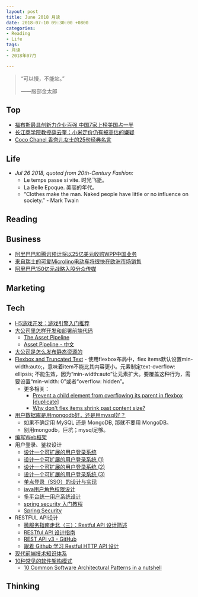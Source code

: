 ```yaml
---
layout: post
title: June 2018 月读
date: 2018-07-10 09:30:00 +0800
categories:
- Reading
- Life
tags:
- 月读
- 2018年07月

---
```


<blockquote class="blockquote-center">
<p>“可以慢，不能站。”</p>
<p>——服部金太郎</p>
</blockquote>

## Top

- [福布斯最具创新力企业百强 中国7家上榜美国占一半](https://www.cnbeta.com/articles/tech/731663.htm)
- [长江商学院教授薛云奎：小米定价仍有被高估的嫌疑](https://m.cnbeta.com/view/749449.htm)
- [Coco Chanel 香奈儿女士的25句经典名言](http://fashion.qq.com/a/20141017/009115_all.htm)



## Life

- *Jul 26 2018, quoted from 20th-Century Fashion:*
	- Le temps passe si vite. 时光飞逝。
	- La Belle Epoque. 美丽的年代。
	- “Clothes make the man. Naked people have little or no influence on society.” - Mark Twain


## Reading



## Business

- [阿里巴巴和腾讯预计将以25亿美元收购WPP中国业务](https://m.cnbeta.com/view/749365.htm)
- [来自瑞士的可爱Microlino电动车将很快在欧洲市场销售](https://m.cnbeta.com/view/749267.htm)
- [阿里巴巴150亿元战略入股分众传媒](http://tech.sina.com.cn/i/2018-07-18/doc-ihfnsvza2619778.shtml)

## Marketing


## Tech

- [H5游戏开发：游戏引擎入门推荐](https://aotu.io/notes/2017/12/27/h5-game-engine-recommend/)
- [大公司里怎样开发和部署前端代码](https://github.com/fouber/blog/issues/6)
	- [The Asset Pipeline](http://guides.rubyonrails.org/asset_pipeline.html)
	- [Asset Pipeline - 中文](https://ruby-china.github.io/rails-guides/v4.1/asset_pipeline.html)
- [大公司是怎么发布静态资源的](https://segmentfault.com/a/1190000007122250)
- [Flexbox and Truncated Text](https://css-tricks.com/flexbox-truncated-text/) - 使用flexbox布局中，flex items默认设置min-width:auto;，意味着item不能比其内容更小。元素制定text-overflow: ellipsis; 不能生效，因为“min-width:auto”让元素扩大。要覆盖这种行为，需要设置“min-width: 0”或者“overflow: hidden”。
	- 更多相关：
		- [Prevent a child element from overflowing its parent in flexbox [duplicate]](https://stackoverflow.com/questions/43809612/prevent-a-child-element-from-overflowing-its-parent-in-flexbox)
		- [Why don't flex items shrink past content size?](https://stackoverflow.com/questions/36247140/why-dont-flex-items-shrink-past-content-size?noredirect=1&lq=1)
- [用户数据库是用mongodb好，还是用mysql好？](https://www.zhihu.com/question/26095333)
	- 如果不确定用 MySQL 还是 MongoDB, 那就不要用 MongoDB。
	- 别用mongodb，巨坑；mysql足够。
- [编写Web框架](https://www.liaoxuefeng.com/wiki/001374738125095c955c1e6d8bb493182103fac9270762a000/0014023080708565bc89d6ab886481fb25a16cdc3b773f0000)
- 用户登录、鉴权设计
	- [设计一个可扩展的用户登录系统](https://cloud.tencent.com/developer/article/1054718)
	- [设计一个可扩展的用户登录系统 (1)](https://www.liaoxuefeng.com/article/001437480923144e567335658cc4015b38a595bb006aa51000)
	- [设计一个可扩展的用户登录系统 (2)](https://www.liaoxuefeng.com/article/001461119866914f84275c4a5034ffeb47405caa205e335000)
	- [设计一个可扩展的用户登录系统 (3)](https://www.liaoxuefeng.com/article/00146129217054923f7784c57134669986a8875c10e135e000)
	- [单点登录（SSO）的设计与实现](https://ken.io/note/sso-design-implement)
	- [java用户角色权限设计](https://blog.csdn.net/qq_35893120/article/details/79148694)
	- [多平台统一用户系统设计](https://segmentfault.com/a/1190000010627161)
	- [spring security 入门教程](http://www.sanjinbest.com/spring/spring-security-%E5%85%A5%E9%97%A8%E6%95%99%E7%A8%8B/)
	- [Spring Security](https://spring.io/projects/spring-security#learn)
- RESTFUL API设计
	- [微服务指南走北（三）：Restful API 设计简述](https://segmentfault.com/a/1190000008697972)
	- [RESTful API 设计指南](http://www.ruanyifeng.com/blog/2014/05/restful_api.html)
	- [REST API v3 - GitHub](https://developer.github.com/v3/)
	- [跟着 Github 学习 Restful HTTP API 设计](http://cizixs.com/2016/12/12/restful-api-design-guide)
- [现代前端技术知识体系](https://github.com/ouvens/frontend-system-map)
- [10种常见的软件架构模式](https://www.cnblogs.com/IcanFixIt/p/7518146.html)
	- [10 Common Software Architectural Patterns in a nutshell](https://towardsdatascience.com/10-common-software-architectural-patterns-in-a-nutshell-a0b47a1e9013)

## Thinking

